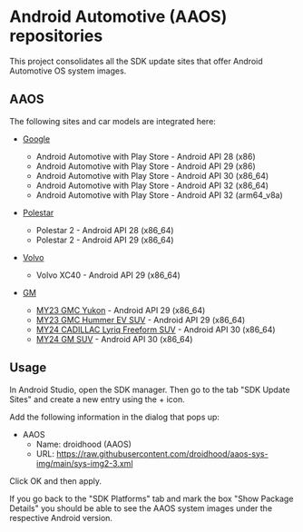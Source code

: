 # Android Automotive (AAOS) repositories

This project consolidates all the SDK update sites that offer Android Automotive OS system images.

## AAOS

The following sites and car models are integrated here:
- [Google](https://dl.google.com/android/repository/sys-img/android-automotive/sys-img2-3.xml)
  - Android Automotive with Play Store - Android API 28 (x86)
  - Android Automotive with Play Store - Android API 29 (x86)
  - Android Automotive with Play Store - Android API 30 (x86_64)
  - Android Automotive with Play Store - Android API 32 (x86_64)
  - Android Automotive with Play Store - Android API 32 (arm64_v8a)

- [Polestar](https://developer.polestar.com/sdk/polestar_emulator.xml)
  - Polestar 2 - Android API 28 (x86_64)
  - Polestar 2 - Android API 29 (x86_64)
- [Volvo](https://developer.volvocars.com/sdk/volvo-sys-img.xml)
  - Volvo XC40 - Android API 29 (x86_64)
- [GM](https://developer.gm.com/docs/gm-emu-downloads)
  - [MY23 GMC Yukon](https://developer.gm.com/downloads/final_37_03042022_emulator.xml) - Android API 29 (x86_64)
  - [MY23 GMC Hummer EV SUV](https://developer.gm.com/downloads/final_38_03042022_emulator.xml) - Android API 29 (x86_64)
  - [MY24 CADILLAC Lyriq Freeform SUV](https://developer.gm.com/downloads/final_ff_05302022_emulator.xml) - Android API 30 (x86_64)
  - [MY24 GM SUV](https://developer.gm.com/downloads/final_31XX_06272022_emulator.xml) - Android API 30 (x86_64)

## Usage

In Android Studio, open the SDK manager. Then go to the tab "SDK Update Sites" and create a new entry using the + icon.

Add the following information in the dialog that pops up:

- AAOS
  - Name: droidhood (AAOS)
  - URL: https://raw.githubusercontent.com/droidhood/aaos-sys-img/main/sys-img2-3.xml

Click OK and then apply.

If you go back to the "SDK Platforms" tab and mark the box "Show Package Details" you should be able to see the AAOS system images under the respective Android version.
